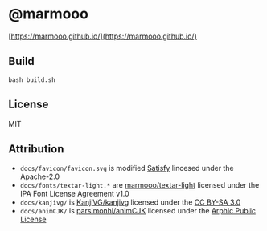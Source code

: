 # @marmooo

[https://marmooo.github.io/](https://marmooo.github.io/)

## Build

```
bash build.sh
```

## License

MIT

## Attribution

- `docs/favicon/favicon.svg` is modified
  [Satisfy](https://fonts.google.com/specimen/Satisfy) lincesed under the
  Apache-2.0
- `docs/fonts/textar-light.*` are
  [marmooo/textar-light](https://github.com/marmooo/textar-light) licensed under
  the IPA Font License Agreement v1.0
- `docs/kanjivg/` is [KanjiVG/kanjivg](https://github.com/KanjiVG/kanjivg)
  licensed under the
  [CC BY-SA 3.0](https://creativecommons.org/licenses/by/3.0/)
- `docs/animCJK/` is [parsimonhi/animCJK](https://github.com/parsimonhi/animCJK)
  licensed under the
  [Arphic Public License](https://www.freedesktop.org/wiki/Arphic_Public_License/)
